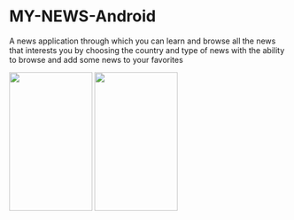 # MY-NEWS-Android
A news application through which you can learn and browse all the news that interests you by choosing the country and type of news with the ability to browse and add some news to your favorites

<img src="https://user-images.githubusercontent.com/47406119/141299003-5541eaaf-5253-4aa6-9ac4-a98452fc1819.png" width="150" height="250" />
<img src="https://user-images.githubusercontent.com/47406119/141303158-351200d0-9552-4aba-8797-558ce5151a58.png" width="150" height="250" />
